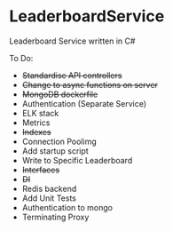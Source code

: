 # LeaderboardService
Leaderboard Service written in C#

To Do:

* ~~Standardise API controllers~~
* ~~Change to async functions on server~~
* ~~MongoDB dockerfile~~
* Authentication (Separate Service)
* ELK stack
* Metrics
* ~~Indexes~~
* Connection Poolimg
* Add startup script
* Write to Specific Leaderboard
* ~~Interfaces~~
* ~~DI~~
* Redis backend
* Add Unit Tests
* Authentication to mongo
* Terminating Proxy
